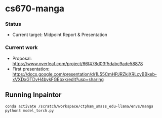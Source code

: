 # cs670-manga

### Status

- Current target: Midpoint Report & Presentation

### Current work

- Proposal: https://www.overleaf.com/project/66f478d03f5dabc9ade58878
- First presentation: https://docs.google.com/presentation/d/1L55CmHPJRZkjXRLcvBBkeb-xVXDxGTDvH4bykFGEbxk/edit?usp=sharing

## Running Inpaintor
```
conda activate /scratch/workspace/ctpham_umass_edu-llama/envs/manga
python3 model_torch.py 
```